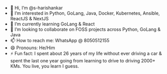 - 👋 Hi, I’m @s-harishankar
- 👀 I’m interested in Python, GoLang, Java, Docker, Kubernetes, Ansible, ReactJS & NextJS
- 🌱 I’m currently learning GoLang & React
- 💞️ I’m looking to collaborate on FOSS projects across Python, GoLang & Java
- 📫 How to reach me: WhatsApp @ 8050512155
- 😄 Pronouns: He/Him
- ⚡ Fun fact: I spent about 26 years of my life without ever driving a car & spent the last one year going from learning to drive to driving 2000+ KMs. You live, you learn I guess.

<!---
s-harishankar/s-harishankar is a ✨ special ✨ repository because its `README.md` (this file) appears on your GitHub profile.
You can click the Preview link to take a look at your changes.
--->
